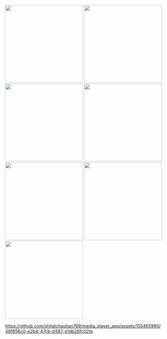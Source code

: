 <p>
  <img src="https://github.com/shitalchauhan769/media_player_app/assets/155465990/03759ed8-f094-44e1-b019-0b650c8135b2"width="250""/>
  <img src="https://github.com/shitalchauhan769/media_player_app/assets/155465990/a9d24450-13b2-40a4-8df6-12a9c3b92bcf"width="250""/>
  <img src="https://github.com/shitalchauhan769/media_player_app/assets/155465990/ab1795a9-e01a-4a96-972d-254ffa4c206a"width="250""/>
  <img src="https://github.com/shitalchauhan769/media_player_app/assets/155465990/21fc51ef-eff0-4253-b428-2fb0dce34192"width="250""/>
  <img src="https://github.com/shitalchauhan769/media_player_app/assets/155465990/2dfac90b-6ea3-4d3e-aebe-f6b3f596c766"width="250""/>
  <img src="https://github.com/shitalchauhan769/media_player_app/assets/155465990/caf434bd-9399-42b7-87f5-96f17fdd749f"width="250""/>
  <img src="https://github.com/shitalchauhan769/media_player_app/assets/155465990/5a2a5a18-57ea-45c3-a7b4-1b010cab6c81"width="250""/>
</p>


https://github.com/shitalchauhan769/media_player_app/assets/155465990/48f656c0-e2b4-47cb-b587-e1db26fc02fe

